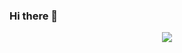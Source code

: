 ### Hi there 👋

<p align="center">
  <img align="center" src="https://github-readme-stats.vercel.app/api?username=bigliolimatteo&show_icons=true&theme=dark&include_all_commits=true&count_private=true&custom_title=Stats"/>
</a></p>

<!--
**bigliolimatteo/bigliolimatteo** is a ✨ _special_ ✨ repository because its `README.md` (this file) appears on your GitHub profile.

Here are some ideas to get you started:

- 🔭 I’m currently working on ...
- 🌱 I’m currently learning ...
- 👯 I’m looking to collaborate on ...
- 🤔 I’m looking for help with ...
- 💬 Ask me about ...
- 📫 How to reach me: ...
- 😄 Pronouns: ...
- ⚡ Fun fact: ...
-->

